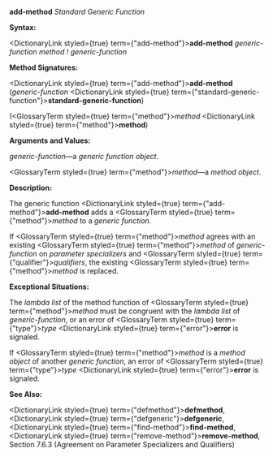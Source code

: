 **add-method** *Standard Generic Function* 



**Syntax:** 



<DictionaryLink styled={true} term={"add-method"}><b>add-method</b></DictionaryLink> *generic-function method ! generic-function* 



**Method Signatures:** 



<DictionaryLink styled={true} term={"add-method"}><b>add-method</b></DictionaryLink> (*generic-function* <DictionaryLink styled={true} term={"standard-generic-function"}><b>standard-generic-function</b></DictionaryLink>) 



(<GlossaryTerm styled={true} term={"method"}><i>method</i></GlossaryTerm> <DictionaryLink styled={true} term={"method"}><b>method</b></DictionaryLink>) 



**Arguments and Values:** 



*generic-function*—a *generic function object*. 



<GlossaryTerm styled={true} term={"method"}><i>method</i></GlossaryTerm>—a *method object*. 



**Description:** 



The generic function <DictionaryLink styled={true} term={"add-method"}><b>add-method</b></DictionaryLink> adds a <GlossaryTerm styled={true} term={"method"}><i>method</i></GlossaryTerm> to a *generic function*. 







 



 



If <GlossaryTerm styled={true} term={"method"}><i>method</i></GlossaryTerm> agrees with an existing <GlossaryTerm styled={true} term={"method"}><i>method</i></GlossaryTerm> of *generic-function* on *parameter specializers* and <GlossaryTerm styled={true} term={"qualifier"}><i>qualifiers</i></GlossaryTerm>, the existing <GlossaryTerm styled={true} term={"method"}><i>method</i></GlossaryTerm> is replaced. 



**Exceptional Situations:** 



The *lambda list* of the method function of <GlossaryTerm styled={true} term={"method"}><i>method</i></GlossaryTerm> must be congruent with the *lambda list* of *generic-function*, or an error of <GlossaryTerm styled={true} term={"type"}><i>type</i></GlossaryTerm> <DictionaryLink styled={true} term={"error"}><b>error</b></DictionaryLink> is signaled. 



If <GlossaryTerm styled={true} term={"method"}><i>method</i></GlossaryTerm> is a *method object* of another *generic function*, an error of <GlossaryTerm styled={true} term={"type"}><i>type</i></GlossaryTerm> <DictionaryLink styled={true} term={"error"}><b>error</b></DictionaryLink> is signaled. 



**See Also:** 



<DictionaryLink styled={true} term={"defmethod"}><b>defmethod</b></DictionaryLink>, <DictionaryLink styled={true} term={"defgeneric"}><b>defgeneric</b></DictionaryLink>, <DictionaryLink styled={true} term={"find-method"}><b>find-method</b></DictionaryLink>, <DictionaryLink styled={true} term={"remove-method"}><b>remove-method</b></DictionaryLink>, Section 7.6.3 (Agreement on Parameter Specializers and Qualifiers) 



